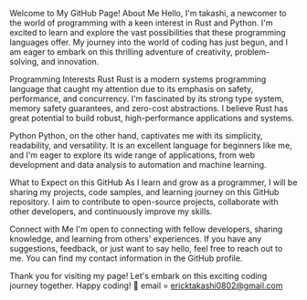Welcome to My GitHub Page!
About Me
Hello, I'm takashi, a newcomer to the world of programming with a keen interest in Rust and Python. I'm excited to learn and explore the vast possibilities that these programming languages offer. My journey into the world of coding has just begun, and I am eager to embark on this thrilling adventure of creativity, problem-solving, and innovation.

Programming Interests
Rust
Rust is a modern systems programming language that caught my attention due to its emphasis on safety, performance, and concurrency. I'm fascinated by its strong type system, memory safety guarantees, and zero-cost abstractions. I believe Rust has great potential to build robust, high-performance applications and systems.

Python
Python, on the other hand, captivates me with its simplicity, readability, and versatility. It is an excellent language for beginners like me, and I'm eager to explore its wide range of applications, from web development and data analysis to automation and machine learning.

What to Expect on this GitHub
As I learn and grow as a programmer, I will be sharing my projects, code samples, and learning journey on this GitHub repository. I aim to contribute to open-source projects, collaborate with other developers, and continuously improve my skills.

Connect with Me
I'm open to connecting with fellow developers, sharing knowledge, and learning from others' experiences. If you have any suggestions, feedback, or just want to say hello, feel free to reach out to me. You can find my contact information in the GitHub profile.

Thank you for visiting my page! Let's embark on this exciting coding journey together. Happy coding! 🚀
email = ericktakashi0802@gmail.com
